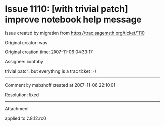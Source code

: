 # Issue 1110: [with trivial patch] improve notebook help message

Issue created by migration from https://trac.sagemath.org/ticket/1110

Original creator: was

Original creation time: 2007-11-06 04:33:17

Assignee: boothby

trivial patch, but everything is a trac ticket :-)


---

Comment by mabshoff created at 2007-11-06 22:10:01

Resolution: fixed


---

Attachment

applied to 2.8.12.rc0
